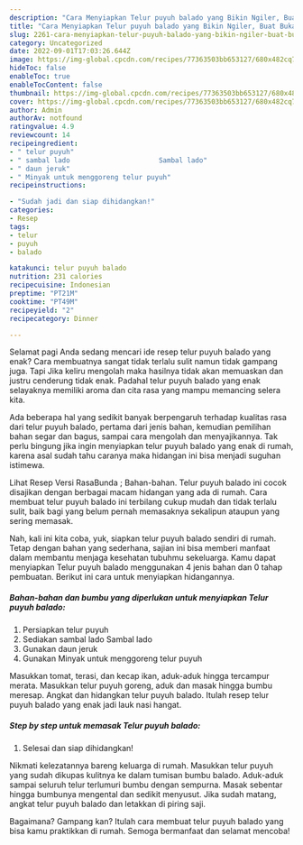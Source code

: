 ```yaml
---
description: "Cara Menyiapkan Telur puyuh balado yang Bikin Ngiler, Buat Buka Puasa Menggugah Selera"
title: "Cara Menyiapkan Telur puyuh balado yang Bikin Ngiler, Buat Buka Puasa Menggugah Selera"
slug: 2261-cara-menyiapkan-telur-puyuh-balado-yang-bikin-ngiler-buat-buka-puasa-menggugah-selera
category: Uncategorized
date: 2022-09-01T17:03:26.644Z
image: https://img-global.cpcdn.com/recipes/77363503bb653127/680x482cq70/telur-puyuh-balado-foto-resep-utama.jpg
hideToc: false
enableToc: true
enableTocContent: false
thumbnail: https://img-global.cpcdn.com/recipes/77363503bb653127/680x482cq70/telur-puyuh-balado-foto-resep-utama.jpg
cover: https://img-global.cpcdn.com/recipes/77363503bb653127/680x482cq70/telur-puyuh-balado-foto-resep-utama.jpg
author: Admin
authorAv: notfound
ratingvalue: 4.9
reviewcount: 14
recipeingredient:
- " telur puyuh"
- " sambal lado                      Sambal lado"
- " daun jeruk"
- " Minyak untuk menggoreng telur puyuh"
recipeinstructions:

- "Sudah jadi dan siap dihidangkan!"
categories:
- Resep
tags:
- telur
- puyuh
- balado

katakunci: telur puyuh balado 
nutrition: 231 calories
recipecuisine: Indonesian
preptime: "PT21M"
cooktime: "PT49M"
recipeyield: "2"
recipecategory: Dinner

---
```



Selamat pagi Anda sedang mencari ide resep telur puyuh balado yang enak? Cara membuatnya sangat tidak terlalu sulit namun tidak gampang juga. Tapi Jika keliru mengolah maka hasilnya tidak akan memuaskan dan justru cenderung tidak enak. Padahal telur puyuh balado yang enak selayaknya memiliki aroma dan cita rasa yang mampu memancing selera kita.


Ada beberapa hal yang sedikit banyak berpengaruh terhadap kualitas rasa dari telur puyuh balado, pertama dari jenis bahan, kemudian pemilihan bahan segar dan bagus, sampai cara mengolah dan menyajikannya. Tak perlu bingung jika ingin menyiapkan telur puyuh balado yang enak di rumah, karena asal sudah tahu caranya maka hidangan ini bisa menjadi suguhan istimewa.

Lihat Resep Versi RasaBunda ; Bahan-bahan. Telur puyuh balado ini cocok disajikan dengan berbagai macam hidangan yang ada di rumah. Cara membuat telur puyuh balado ini terbilang cukup mudah dan tidak terlalu sulit, baik bagi yang belum pernah memasaknya sekalipun ataupun yang sering memasak.


Nah, kali ini kita coba, yuk, siapkan telur puyuh balado sendiri di rumah. Tetap dengan bahan yang sederhana, sajian ini bisa memberi manfaat dalam membantu menjaga kesehatan tubuhmu sekeluarga. Kamu dapat menyiapkan Telur puyuh balado menggunakan 4 jenis bahan dan 0 tahap pembuatan. Berikut ini cara untuk menyiapkan hidangannya.

<!--inarticleads1-->

##### Bahan-bahan dan bumbu yang diperlukan untuk menyiapkan Telur puyuh balado:

1. Persiapkan  telur puyuh
1. Sediakan  sambal lado                      Sambal lado
1. Gunakan  daun jeruk
1. Gunakan  Minyak untuk menggoreng telur puyuh


Masukkan tomat, terasi, dan kecap ikan, aduk-aduk hingga tercampur merata. Masukkan telur puyuh goreng, aduk dan masak hingga bumbu meresap. Angkat dan hidangkan telur puyuh balado. Itulah resep telur puyuh balado yang enak jadi lauk nasi hangat. 

<!--inarticleads2-->

##### Step by step untuk memasak Telur puyuh balado:


1. Selesai dan siap dihidangkan!

Nikmati kelezatannya bareng keluarga di rumah. Masukkan telur puyuh yang sudah dikupas kulitnya ke dalam tumisan bumbu balado. Aduk-aduk sampai seluruh telur terlumuri bumbu dengan sempurna. Masak sebentar hingga bumbunya mengental dan sedikit menyusut. Jika sudah matang, angkat telur puyuh balado dan letakkan di piring saji. 

Bagaimana? Gampang kan? Itulah cara membuat telur puyuh balado yang bisa kamu praktikkan di rumah. Semoga bermanfaat dan selamat mencoba!
